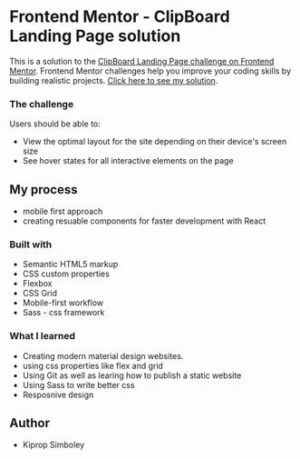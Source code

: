 # Frontend Mentor - ClipBoard Landing Page solution

This is a solution to the [ClipBoard Landing Page challenge on Frontend Mentor](https://www.frontendmentor.io/challenges/clipboard-landing-page-5cc9bccd6c4c91111378ecb9/hub/clipboard-landing-page-DbBCMHHBA). Frontend Mentor challenges help you improve your coding skills by building realistic projects. 
[Click here to see my solution](https://90834e96.easybank-3qg.pages.dev/).

### The challenge

Users should be able to:

- View the optimal layout for the site depending on their device's screen size
- See hover states for all interactive elements on the page

## My process

- mobile first approach
- creating resuable components for faster development with React


### Built with

- Semantic HTML5 markup
- CSS custom properties
- Flexbox
- CSS Grid
- Mobile-first workflow
- Sass - css framework

### What I learned

- Creating modern material design websites.
- using css properties like flex and grid
- Using Git as well as learing how to publish a static website
- Using Sass to write better css
- Resposnive design


## Author

- Kiprop Simboley

